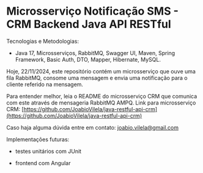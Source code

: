 # Microsserviço Notificação SMS - CRM Backend Java API RESTful

Tecnologias e Metodologias:

- Java 17, Microsserviços, RabbitMQ, Swagger UI, Maven, Spring Framework, Basic Auth, DTO, Mapper, Hibernate, MySQL.

Hoje, 22/11/2024, este repositório contém um microsserviço que ouve uma fila RabbitMQ, consome uma mensagem e envia uma notificação para o cliente referido na mensagem.

Para entender melhor, leia o README do microsserviço CRM que comunica com este através de mensageria RabbitMQ AMPQ. Link para microsserviço CRM: [https://github.com/JoabioVilela/java-restful-api-crm](https://github.com/JoabioVilela/java-restful-api-crm)
 
Caso haja alguma dúvida entre em contato: joabio.vilela@gmail.com

Implementações futuras:

- testes unitários com JUnit

- frontend com Angular
